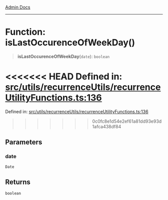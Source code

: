 [Admin Docs](/)

***

# Function: isLastOccurenceOfWeekDay()

> **isLastOccurenceOfWeekDay**(`date`): `boolean`

<<<<<<< HEAD
Defined in: [src/utils/recurrenceUtils/recurrenceUtilityFunctions.ts:136](https://github.com/abhassen44/talawa-admin/blob/285f7384c3d26b5028a286d84f89b85120d130a2/src/utils/recurrenceUtils/recurrenceUtilityFunctions.ts#L136)
=======
Defined in: [src/utils/recurrenceUtils/recurrenceUtilityFunctions.ts:136](https://github.com/PalisadoesFoundation/talawa-admin/blob/main/src/utils/recurrenceUtils/recurrenceUtilityFunctions.ts#L136)
>>>>>>> 0c0fc8e1d54e2ef61a81dd93e93d1afca438df84

## Parameters

### date

`Date`

## Returns

`boolean`
